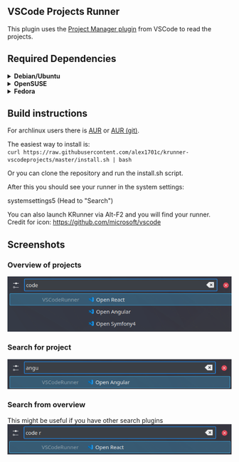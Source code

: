 ## VSCode Projects Runner
This plugin uses the [Project Manager plugin](https://github.com/alefragnani/vscode-project-manager) from VSCode to read the projects.

## Required Dependencies

<details>
<summary><b>Debian/Ubuntu</b></summary>

Plasma5:  
```bash install-ubuntu-plasma5
sudo apt install git cmake extra-cmake-modules build-essential libkf5config-dev libkf5i18n-dev libkf5runner-dev libkf5dbusaddons-bin
```
Plasma6:  
```bash install-ubuntu-plasma6
sudo apt install git cmake extra-cmake-modules build-essential libkf6config-dev libkf6i18n-dev libkf6runner-dev libkf6dbusaddons-bin
```

</details>

<details>
<summary><b>OpenSUSE</b></summary>

Plasma5:  
```bash install-opensuse-plasma5
sudo zypper install git cmake extra-cmake-modules ki18n-devel kconfig-devel krunner-devel kconfigwidgets-devel kcmutils-devel kdbusaddons-tools
```
Plasma6:  
```bash install-opensuse-plasma6
sudo zypper install git cmake kf6-extra-cmake-modules kf6-ki18n-devel kf6-kconfig-devel kf6-krunner-devel kf6-kdbusaddons-tools
```

</details>

<details>
<summary><b>Fedora</b></summary>

Plasma5:  
```bash install-fedora-plasma5
sudo dnf install git cmake extra-cmake-modules kf5-ki18n-devel kf5-kconfig-devel kf5-krunner-devel kf5-kcmutils-devel
```
Plasma6:  
```bash install-fedora-plasma6
sudo dnf install git cmake extra-cmake-modules kf6-ki18n-devel kf6-kconfig-devel kf6-krunner-devel kf6-kcmutils-devel
```

</details>


## Build instructions

For archlinux users there is [AUR](https://aur.archlinux.org/packages/krunner-vscodeprojects/) or [AUR (git)](https://aur.archlinux.org/packages/krunner-vscodeprojects-git/).  

The easiest way to install is:  
`curl https://raw.githubusercontent.com/alex1701c/krunner-vscodeprojects/master/install.sh | bash`  

Or you can clone the repository and run the install.sh script.

After this you should see your runner in the system settings:

systemsettings5 (Head to "Search")

You can also launch KRunner via Alt-F2 and you will find your runner.  
Credit for icon: https://github.com/microsoft/vscode

## Screenshots

### Overview of projects
![Overview of projects](https://raw.githubusercontent.com/alex1701c/Screenshots/master/VSCodeProjectsRunner/app_overview.png)

### Search for project
![Overview of projects](https://raw.githubusercontent.com/alex1701c/Screenshots/master/VSCodeProjectsRunner/search_project.png)

### Search from overview  
This might be useful if you have other search plugins   
![Overview of projects](https://raw.githubusercontent.com/alex1701c/Screenshots/master/VSCodeProjectsRunner/app_filter.png)
